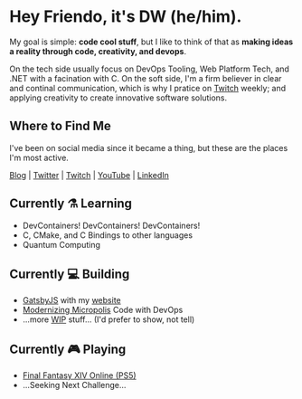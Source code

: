 # Hey Friendo, it's DW (he/him).
My goal is simple: **code cool stuff**, but I like to think of that as **making ideas a reality through code, creativity, and devops**.

On the tech side usually focus on DevOps Tooling, Web Platform Tech, and .NET with a facination with C. On the soft side, I'm a firm believer in clear and continal communication, which is why I pratice on [Twitch][twitch-link] weekly; and applying creativity to create innovative software solutions.

## Where to Find Me
I've been on social media since it became a thing, but these are the places I'm most active.

[Blog][blog-link] | [Twitter][twitter-link] | [Twitch][twitch-schedule] | [YouTube](https://youtube.com/davidwesst) | [LinkedIn][linkedin-link]

## Currently ⚗️ Learning
- DevContainers! DevContainers! DevContainers!
- C, CMake, and C Bindings to other languages
- Quantum Computing

## Currently 💻 Building
- [GatsbyJS](https://www.gatsbyjs.com/) with my [website][website-repo]
- [Modernizing Micropolis](https://github.com/davidwesst/micropolis) Code with DevOps
- ...more [WIP](https://github.com/HTBox/TwoWeeksReady) stuff... (I'd prefer to show, not tell)

## Currently 🎮 Playing
- [Final Fantasy XIV Online (PS5)](https://www.finalfantasyxiv.com/)
- ...Seeking Next Challenge...


[blog-link]: https://www.davidwesst.com/blog
[twitch-link]: https://twitch.tv/davidwesst
[twitch-schedule]: https://www.twitch.tv/davidwesst/schedule
[website-link]: https://www.davidwesst.com
[website-repo]: https://github.com/davidwesst/website
[linkedin-link]: https://ca.linkedin.com/in/davidwesst
[twitter-link]: https://twitter.com/davidwesst
